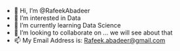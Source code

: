 - 👋 Hi, I’m @RafeekAbadeer
- 👀 I’m interested in Data
- 🌱 I’m currently learning Data Science
- 💞️ I’m looking to collaborate on ... we will see about that
- 📫 My Email Address is: Rafeek.abadeer@gmail.com

<!---
RafeekAbadeer/RafeekAbadeer is a ✨ special ✨ repository because its `README.md` (this file) appears on your GitHub profile.
You can click the Preview link to take a look at your changes.
--->
